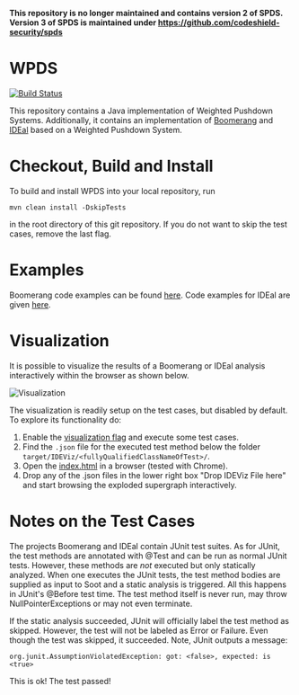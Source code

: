 **This repository is no longer maintained and contains version 2 of SPDS. Version 3 of SPDS is maintained under https://github.com/codeshield-security/spds**

# WPDS

[![Build Status](https://soot-build.cs.uni-paderborn.de/jenkins/buildStatus/icon?job=boomerang%2FWPDS-Multibranch%2Fmaster)](https://soot-build.cs.uni-paderborn.de/jenkins/job/boomerang/job/WPDS-Multibranch/job/master/)

This repository contains a Java implementation of Weighted Pushdown Systems.
Additionally, it contains an implementation of [Boomerang](boomerangPDS) and [IDEal](idealPDS) based on a Weighted Pushdown System.

# Checkout, Build and Install

To build and install WPDS into your local repository, run 

``mvn clean install -DskipTests``

in the root directory of this git repository. If you do not want to skip the test cases, remove the last flag.

# Examples

Boomerang code examples can be found [here](https://github.com/CROSSINGTUD/WPDS/blob/master/boomerangPDS/src/main/java/boomerang/example/ExampleMain.java). Code examples for IDEal are given [here](https://github.com/CROSSINGTUD/WPDS/tree/master/idealPDS/src/main/java/inference/example).

# Visualization

It is possible to visualize the results of a Boomerang or IDEal analysis interactively within the browser as shown below.

![Visualization](https://github.com/CROSSINGTUD/WPDS/blob/master/boomerangPDS/visualization/example2.png)

The visualization is readily setup on the test cases, but disabled by default. To explore its functionality do:

1. Enable the [visualization flag](https://github.com/CROSSINGTUD/WPDS/blob/6ce1e84a9736d59b077478f3f17227d461ba3a51/boomerangPDS/src/test/java/test/core/AbstractBoomerangTest.java#L82) and execute some test cases. 
2. Find the `.json` file for the executed test method below the folder `target/IDEViz/<fullyQualifiedClassNameOfTest>/`. 
3. Open the [index.html](https://github.com/CROSSINGTUD/WPDS/tree/master/boomerangPDS/visualization) in a browser (tested with Chrome).
4. Drop any of the .json files in the lower right box "Drop IDEViz File here" and start browsing the exploded supergraph interactively.


# Notes on the Test Cases

The projects Boomerang and IDEal contain JUnit test suites. As for JUnit, the test methods are annotated with @Test and can be run as normal JUnit tests.
However, these methods are *not* executed but only statically analyzed. When one executes the JUnit tests, the test method bodies are supplied as input to Soot 
and a static analysis is triggered. All this happens in JUnit's @Before test time. The test method itself is never run, may throw NullPointerExceptions or may not even terminate.

If the static analysis succeeded, JUnit will officially label the test method as skipped. However, the test will not be labeled as Error or Failure. 
Even though the test was skipped, it succeeded. Note, JUnit outputs a message:

``org.junit.AssumptionViolatedException: got: <false>, expected: is <true>``

This is ok! The test passed!

